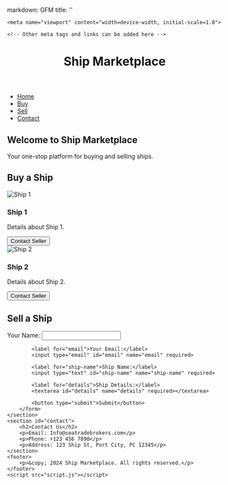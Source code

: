 markdown: GFM
title: ''

<head>
    
    <meta name="viewport" content="width=device-width, initial-scale=1.0">
    
    <!-- Other meta tags and links can be added here -->
</head>
<body>
    <header>
        <h1>Ship Marketplace</h1>
    </header>
    <nav>
        <ul>
            <li><a href="#home">Home</a></li>
            <li><a href="#buy">Buy</a></li>
            <li><a href="#sell">Sell</a></li>
            <li><a href="#contact">Contact</a></li>
        </ul>
    </nav>
    <section id="home">
        <div class="hero">
            <h2>Welcome to Ship Marketplace</h2>
            <p>Your one-stop platform for buying and selling ships.</p>
        </div>
    </section>
    <section id="buy">
        <h2>Buy a Ship</h2>
        <div class="ship-list">
            <div class="ship-item">
                <img src="ship1.jpg" alt="Ship 1">
                <h3>Ship 1</h3>
                <p>Details about Ship 1.</p>
                <button>Contact Seller</button>
            </div>
            <div class="ship-item">
                <img src="ship2.jpg" alt="Ship 2">
                <h3>Ship 2</h3>
                <p>Details about Ship 2.</p>
                <button>Contact Seller</button>
            </div>
            <!-- Add more ships as needed -->
        </div>
    </section>
    <section id="sell">
        <h2>Sell a Ship</h2>
        <form id="sell-form">
            <label for="name">Your Name:</label>
            <input type="text" id="name" name="name" required>
            
            <label for="email">Your Email:</label>
            <input type="email" id="email" name="email" required>
            
            <label for="ship-name">Ship Name:</label>
            <input type="text" id="ship-name" name="ship-name" required>
            
            <label for="details">Ship Details:</label>
            <textarea id="details" name="details" required></textarea>
            
            <button type="submit">Submit</button>
        </form>
    </section>
    <section id="contact">
        <h2>Contact Us</h2>
        <p>Email: Info@seatradebrokers.com</p>
        <p>Phone: +123 456 7890</p>
        <p>Address: 123 Ship St, Port City, PC 12345</p>
    </section>
    <footer>
        <p>&copy; 2024 Ship Marketplace. All rights reserved.</p>
    </footer>
    <script src="script.js"></script>
</body>
</html>
